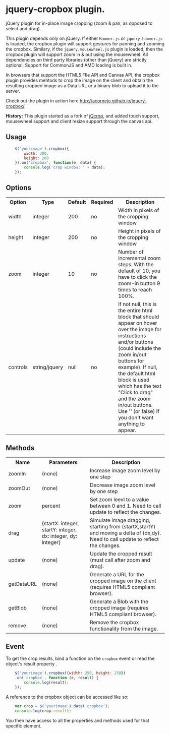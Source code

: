 # jquery-cropbox plugin.

jQuery plugin for in-place image cropping (zoom & pan, as opposed to select and drag).

This plugin depends only on jQuery. If either `Hammer.js` or `jquery.hammer.js` is
loaded, the cropbox plugin will support gestures for panning and zooming
the cropbox. Similary, if the `jquery.mousewheel.js` plugin is loaded, then the
cropbox plugin will support zoom in & out using the mousewheel. All
dependencies on third party libraries (other than jQuery) are strictly
optional. Support for CommonJS and AMD loading is built in.

In browsers that support the HTML5 FIle API and Canvas API, the cropbox
plugin provides mehtods to crop the image on the client and obtain the
resulting cropped image as a Data URL or a binary blob to upload it to
the server.

Check out the plugin in action here http://acornejo.github.io/jquery-cropbox/

**History:**
This plugin started as a fork of
[jQcrop](https://github.com/terebentina/jQcrop), and added touch
support, mousewheel support and client resize support through the canvas
api.

## Usage

```javascript
	$('yourimage').cropbox({
	    width: 200,
		height: 200
	}).on('cropbox', function(e, data) {
        console.log('crop window: ' + data);
	});
```
## Options

<table>
	<tr>
		<th>Option</th>
		<th>Type</th>
		<th>Default</th>
		<th>Required</th>
		<th>Description</th>
	</tr>
	<tr>
		<td>width</td>
		<td>integer</td>
		<td>200</td>
		<td>no</td>
		<td>Width in pixels of the cropping window</td>
	</tr>
	<tr>
		<td>height</td>
		<td>integer</td>
		<td>200</td>
		<td>no</td>
		<td>Height in pixels of the cropping window</td>
	</tr>
	<tr>
		<td>zoom</td>
		<td>integer</td>
		<td>10</td>
		<td>no</td>
		<td>Number of incremental zoom steps. With the default of 10, you have to click the zoom-in button 9 times to reach 100%.</td>
	</tr>
	<tr>
		<td>controls</td>
		<td>string/jquery</td>
		<td>null</td>
		<td>no</td>
		<td>If not null, this is the entire html block that should appear on hover over the image for instructions and/or buttons (could include the zoom in/out buttons for example). If null, the default html block is used which has the text "Click to drag" and the zoom in/out buttons. Use '' (or false) if you don't want anything to appear.</td>
	</tr>
</table>

## Methods

<table>
	<tr>
		<th>Name</th>
		<th>Parameters</th>
		<th>Description</th>
	</tr>
	<tr>
		<td>zoomIn</td>
		<td>(none)</td>
		<td>Increase image zoom level by one step</td>
	</tr>
	<tr>
		<td>zoomOut</td>
		<td>(none)</td>
		<td>Decrease image zoom level by one step</td>
	</tr>
	<tr>
		<td>zoom</td>
		<td>percent</td>
		<td>Set zoom leevl to a value between 0 and 1. Need to call
        update to reflect the changes.</td>
	</tr>
	<tr>
		<td>drag</td>
		<td>{startX: integer, startY: integer, dx: integer, dy: integer}</td>
		<td>Simulate image dragging, starting from (startX,startY) and moving a delta of (dx,dy). Need to call update to reflect the changes.</td>
	</tr>
	<tr>
		<td>update</td>
		<td>(none)</td>
		<td>Update the cropped result (must call after zoom and drag).</td>
	</tr>
	<tr>
		<td>getDataURL</td>
		<td>(none)</td>
		<td>Generate a URL for the cropped image on the client (requires HTML5 compliant browser).</td>
	</tr>
	<tr>
		<td>getBlob</td>
		<td>(none)</td>
		<td>Generate a Blob with the cropped image (requires HTML5 compliant browser).</td>
	</tr>
	<tr>
		<td>remove</td>
		<td>(none)</td>
		<td>Remove the cropbox functionality from the image.</td>
	</tr>
</table>

## Event

To get the crop results, bind a function on the `cropbox` event or read the object's result property .

```javascript
    $('yourimage').cropbox({width: 250, height: 250})
    .on('cropbox', function (e, result) {
        console.log(result);
    });
```

A reference to the cropbox object can be accessed like so:
```javascript
	var crop = $('yourimage').data('cropbox');
	console.log(crop.result);
```

You then have access to all the properties and methods used for that specific element.
